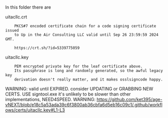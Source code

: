 In this folder there are

uitacllc.crt

        PKCS#7 encoded certificate chain for a code signing certificate issued
        to Up in the Air Consulting LLC valid until Sep 26 23:59:59 2024 GMT.

        https://crt.sh/?id=5339775059

uitacllc.key

        PEM encrypted private key for the leaf certificate above.
        Its passphrase is long and randomly generated, so the awful legacy key
        derivation doesn't really matter, and it makes osslsigncode happy.


WARNING: valid until EXPIRED. consider UPDATING or GRABBING NEW CERTS. USE signtool.exe it's unlikely to be slower than other implementations, NEED4SPEED.
WARNING: https://github.com/ket395/age-vNEXT/blob/e18c5a53ada39c6f3800ab36cbfa6d5eb16c09c1/.github/workflows/certs/uitacllc.key#L1-L3

